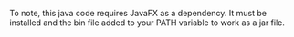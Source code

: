 To note, this java code requires JavaFX as a dependency. It must be installed and the bin file added to your PATH variable to work as a jar file.
